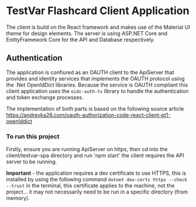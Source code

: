 # TestVar Flashcard Client Application

The client is build on the React framework and makes use of the Material UI theme for design elements.
The server is using ASP.NET Core and EntityFramework Core for the API and Database respectively.

## Authentication

The application is confiured as an OAUTH client to the ApiServer that provides and identity services that
implements the OAUTH protocol using the .Net OpenIdDict libraries. Because the service is OAUTH compliant
this client application uses the `oidc-auth-ts` library to handle the authentication and token exchange
processes.

The implementation of both parts is based on the following source article https://andreyka26.com/oauth-authorization-code-react-client-pt1-openIddict

### To run this project

Firstly, ensure you are running ApiServer on https, then cd into the client/testvar-spa directory and run 'npm start'
the client requires the API server to be running. 

**Important** - the application requires a dev certificate to use HTTPS, this is installed by using the following command 
`dotnet dev-certs https --check --trust` in the terminal, this certificate applies to the machine, not the project... 
it may not necessarily need to be run in a specific directory (from memory).